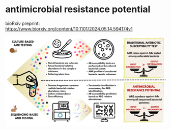 # antimicrobial resistance potential

bioRxiv preprint: https://www.biorxiv.org/content/10.1101/2024.05.14.594174v1

![alt text](graph_abstract.png)

